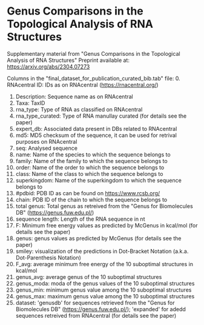 # Genus Comparisons in the Topological Analysis of RNA Structures
Supplementary material from "Genus Comparisons in the Topological Analysis of RNA Structures"
Preprint available at: https://arxiv.org/abs/2304.07273

Columns in the "final_dataset_for_publication_curated_bib.tab" file:
0.    RNAcentral ID: IDs as on RNAcentral (https://rnacentral.org/)
1.    Description: Sequence name as on RNAcentral
2.    Taxa: TaxID 
3.    rna_type: Type of RNA as classified on RNAcentral
4.    rna_type_curated: Type of RNA manullay curated (for details see the paper)
5.    expert_db: Associated data present in DBs related to RNAcentral
6.    md5: MD5 checksum of the sequence, it can be used for retrival purposes on RNAcentral
7.    seq: Analysed sequence
8.    name: Name of the species to which the sequence belongs to
9.    family: Name of the family to which the sequence belongs to
10.    order: Name of the order to which the sequence belongs to
11.    class: Name of the class to which the sequence belongs to
12.    superkingdom: Name of the superkingdom to which the sequence belongs to
13.    #pdbid: PDB ID as can be found on https://www.rcsb.org/
14.    chain: PDB ID of the chain to which the sequence belongs to
15.    total genus: Total genus as retreived from the "Genus for Biomolecules DB" (https://genus.fuw.edu.pl/)
16.    sequence length: Length of the RNA sequence in nt 
17.    F: Minimum free energy values as predicted by McGenus in kcal/mol (for details see the paper)
18.    genus: genus values as predicted by McGenus (for details see the paper)
19.    smiley: visualization of the predictions in Dot-Bracket Notation (a.k.a. Dot-Parenthesis Notation) 
20.    F_avg: average minimum free energy of the 10 suboptimal structures in kcal/mol
21.    genus_avg: average genus of the 10 suboptimal structures 
22.    genus_moda: moda of the genus values of the 10 suboptimal structures 
23.    genus_min: minimum genus value among the 10 suboptimal structures 
24.    genus_max: maximum genus value among the 10 suboptimal structures 
25.    dataset: 'genusdb' for sequences retrieved from the "Genus for Biomolecules DB" (https://genus.fuw.edu.pl/); 'expanded' for adedd sequences retreived from RNAcentral (for details see the paper)
